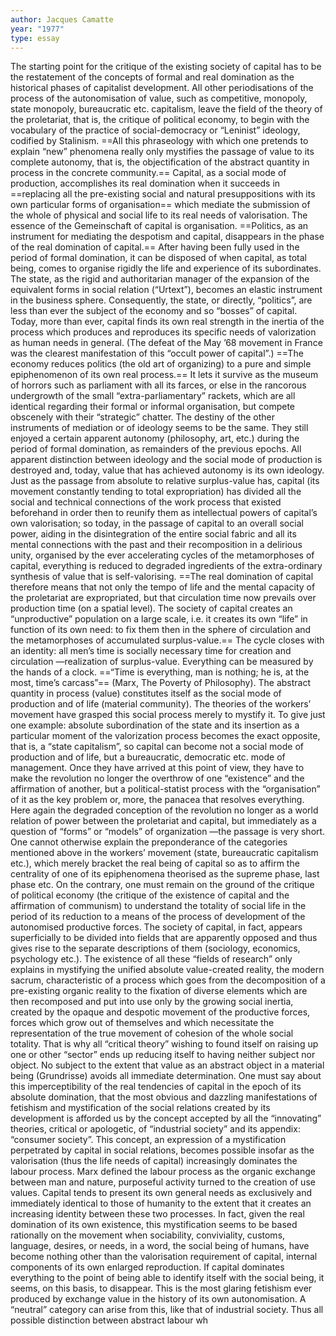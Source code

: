 ```yaml
---
author: Jacques Camatte
year: "1977"
type: essay
---
```

The starting point for the critique of the existing society of capital has to be the restatement of the concepts of formal and real domination as the historical phases of capitalist development. All other periodisations of the process of the autonomisation of value, such as competitive, monopoly, state monopoly, bureaucratic etc. capitalism, leave the field of the theory of the proletariat, that is, the critique of political economy, to begin with the vocabulary of the practice of social-democracy or “Leninist” ideology, codified by Stalinism. ==All this phraseology with which one pretends to explain “new” phenomena really only mystifies the passage of value to its complete autonomy, that is, the objectification of the abstract quantity in process in the concrete community.== Capital, as a social mode of production, accomplishes its real domination when it succeeds in ==replacing all the pre-existing social and natural presuppositions with its own particular forms of organisation== which mediate the submission of the whole of physical and social life to its real needs of valorisation. The essence of the Gemeinschaft of capital is organisation. ==Politics, as an instrument for mediating the despotism and capital, disappears in the phase of the real domination of capital.== After having been fully used in the period of formal domination, it can be disposed of when capital, as total being, comes to organise rigidly the life and experience of its subordinates. The state, as the rigid and authoritarian manager of the expansion of the equivalent forms in social relation (“Urtext”), becomes an elastic instrument in the business sphere. Consequently, the state, or directly, “politics”, are less than ever the subject of the economy and so “bosses” of capital. Today, more than ever, capital finds its own real strength in the inertia of the process which produces and reproduces its specific needs of valorization as human needs in general. (The defeat of the May ’68 movement in France was the clearest manifestation of this “occult power of capital”.) ==The economy reduces politics (the old art of organizing) to a pure and simple epiphenomenon of its own real process.== It lets it survive as the museum of horrors such as parliament with all its farces, or else in the rancorous undergrowth of the small “extra-parliamentary” rackets, which are all identical regarding their formal or informal organisation, but compete obscenely with their “strategic” chatter. The destiny of the other instruments of mediation or of ideology seems to be the same. They still enjoyed a certain apparent autonomy (philosophy, art, etc.) during the period of formal domination, as remainders of the previous epochs. All apparent distinction between ideology and the social mode of production is destroyed and, today, value that has achieved autonomy is its own ideology. Just as the passage from absolute to relative surplus-value has, capital (its movement constantly tending to total expropriation) has divided all the social and technical connections of the work process that existed beforehand in order then to reunify them as intellectual powers of capital’s own valorisation; so today, in the passage of capital to an overall social power, aiding in the disintegration of the entire social fabric and all its mental connections with the past and their recomposition in a delirious unity, organised by the ever accelerating cycles of the metamorphoses of capital, everything is reduced to degraded ingredients of the extra-ordinary synthesis of value that is self-valorising. ==The real domination of capital therefore means that not only the tempo of life and the mental capacity of the proletariat are expropriated, but that circulation time now prevails over production time (on a spatial level). The society of capital creates an “unproductive” population on a large scale, i.e. it creates its own “life” in function of its own need: to fix them then in the sphere of circulation and the metamorphoses of accumulated surplus-value.== The cycle closes with an identity: all men’s time is socially necessary time for creation and circulation —realization of surplus-value. Everything can be measured by the hands of a clock. ==“Time is everything, man is nothing; he is, at the most, time’s carcass”== (Marx, The Poverty of Philosophy). The abstract quantity in process (value) constitutes itself as the social mode of production and of life (material community). The theories of the workers’ movement have grasped this social process merely to mystify it. To give just one example: absolute subordination of the state and its insertion as a particular moment of the valorization process becomes the exact opposite, that is, a “state capitalism”, so capital can become not a social mode of production and of life, but a bureaucratic, democratic etc. mode of management. Once they have arrived at this point of view, they have to make the revolution no longer the overthrow of one “existence” and the affirmation of another, but a political-statist process with the “organisation” of it as the key problem or, more, the panacea that resolves everything. Here again the degraded conception of the revolution no longer as a world relation of power between the proletariat and capital, but immediately as a question of “forms” or “models” of organization —the passage is very short. One cannot otherwise explain the preponderance of the categories mentioned above in the workers’ movement (state, bureaucratic capitalism etc.), which merely bracket the real being of capital so as to affirm the centrality of one of its epiphenomena theorised as the supreme phase, last phase etc. On the contrary, one must remain on the ground of the critique of political economy (the critique of the existence of capital and the affirmation of communism) to understand the totality of social life in the period of its reduction to a means of the process of development of the autonomised productive forces. The society of capital, in fact, appears superficially to be divided into fields that are apparently opposed and thus gives rise to the separate descriptions of them (sociology, economics, psychology etc.). The existence of all these “fields of research” only explains in mystifying the unified absolute value-created reality, the modern sacrum, characteristic of a process which goes from the decomposition of a pre-existing organic reality to the fixation of diverse elements which are then recomposed and put into use only by the growing social inertia, created by the opaque and despotic movement of the productive forces, forces which grow out of themselves and which necessitate the representation of the true movement of cohesion of the whole social totality. That is why all “critical theory” wishing to found itself on raising up one or other “sector” ends up reducing itself to having neither subject nor object. No subject to the extent that value as an abstract object in a material being (Grundrisse) avoids all immediate determination. One must say about this imperceptibility of the real tendencies of capital in the epoch of its absolute domination, that the most obvious and dazzling manifestations of fetishism and mystification of the social relations created by its development is afforded us by the concept accepted by all the “innovating” theories, critical or apologetic, of “industrial society” and its appendix: “consumer society”. This concept, an expression of a mystification perpetrated by capital in social relations, becomes possible insofar as the valorisation (thus the life needs of capital) increasingly dominates the labour process. Marx defined the labour process as the organic exchange between man and nature, purposeful activity turned to the creation of use values. Capital tends to present its own general needs as exclusively and immediately identical to those of humanity to the extent that it creates an increasing identity between these two processes. In fact, given the real domination of its own existence, this mystification seems to be based rationally on the movement when sociability, conviviality, customs, language, desires, or needs, in a word, the social being of humans, have become nothing other than the valorisation requirement of capital, internal components of its own enlarged reproduction. If capital dominates everything to the point of being able to identify itself with the social being, it seems, on this basis, to disappear. This is the most glaring fetishism ever produced by exchange value in the history of its own autonomisation. A “neutral” category can arise from this, like that of industrial society. Thus all possible distinction between abstract labour wh